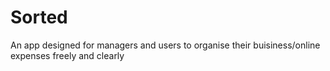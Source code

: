 # Sorted
An app designed for managers and users to organise their buisiness/online expenses freely and clearly
